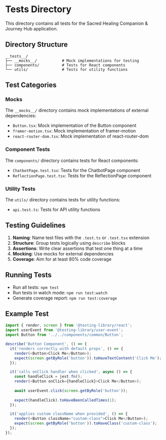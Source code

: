 # Tests Directory

This directory contains all tests for the Sacred Healing Companion & Journey Hub application.

## Directory Structure

```
__tests__/
├── __mocks__/           # Mock implementations for testing
├── components/          # Tests for React components
└── utils/               # Tests for utility functions
```

## Test Categories

### Mocks

The `__mocks__/` directory contains mock implementations of external dependencies:

- `Button.tsx`: Mock implementation of the Button component
- `framer-motion.tsx`: Mock implementation of framer-motion
- `react-router-dom.tsx`: Mock implementation of react-router-dom

### Component Tests

The `components/` directory contains tests for React components:

- `ChatbotPage.test.tsx`: Tests for the ChatbotPage component
- `ReflectionPage.test.tsx`: Tests for the ReflectionPage component

### Utility Tests

The `utils/` directory contains tests for utility functions:

- `api.test.ts`: Tests for API utility functions

## Testing Guidelines

1. **Naming**: Name test files with the `.test.ts` or `.test.tsx` extension
2. **Structure**: Group tests logically using `describe` blocks
3. **Assertions**: Write clear assertions that test one thing at a time
4. **Mocking**: Use mocks for external dependencies
5. **Coverage**: Aim for at least 80% code coverage

## Running Tests

- Run all tests: `npm test`
- Run tests in watch mode: `npm run test:watch`
- Generate coverage report: `npm run test:coverage`

## Example Test

```typescript
import { render, screen } from '@testing-library/react';
import userEvent from '@testing-library/user-event';
import Button from '../../components/common/Button';

describe('Button Component', () => {
  it('renders correctly with default props', () => {
    render(<Button>Click Me</Button>);
    expect(screen.getByRole('button')).toHaveTextContent('Click Me');
  });

  it('calls onClick handler when clicked', async () => {
    const handleClick = jest.fn();
    render(<Button onClick={handleClick}>Click Me</Button>);
    
    await userEvent.click(screen.getByRole('button'));
    
    expect(handleClick).toHaveBeenCalledTimes(1);
  });

  it('applies custom className when provided', () => {
    render(<Button className="custom-class">Click Me</Button>);
    expect(screen.getByRole('button')).toHaveClass('custom-class');
  });
});
```
